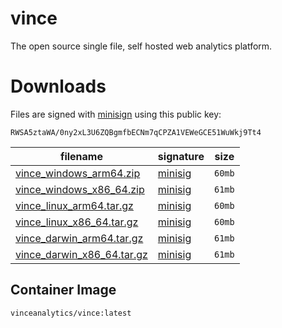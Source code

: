 # vince

The open source single file, self hosted web analytics platform.


# Downloads

Files are signed with [minisign](https://jedisct1.github.io/minisign/) using this public key:
```
RWSA5ztaWA/0ny2xL3U6ZQBgmfbECNm7qCPZA1VEWeGCE51WuWkj9Tt4
```
| filename | signature | size |
| ---- | ---- | ---- |
| [vince_windows_arm64.zip]() | [minisig](vince_windows_arm64.zip.minisig)  | `60mb` |
| [vince_windows_x86_64.zip]() | [minisig](vince_windows_x86_64.zip.minisig)  | `61mb` |
| [vince_linux_arm64.tar.gz]() | [minisig](vince_linux_arm64.tar.gz.minisig)  | `60mb` |
| [vince_linux_x86_64.tar.gz]() | [minisig](vince_linux_x86_64.tar.gz.minisig)  | `60mb` |
| [vince_darwin_arm64.tar.gz]() | [minisig](vince_darwin_arm64.tar.gz.minisig)  | `61mb` |
| [vince_darwin_x86_64.tar.gz]() | [minisig](vince_darwin_x86_64.tar.gz.minisig)  | `61mb` |

## Container Image

```
vinceanalytics/vince:latest
```